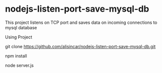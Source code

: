 # nodejs-listen-port-save-mysql-db
This project listens on TCP port and saves data on incoming connections to mysql database

Using Project

 git clone https://github.com/alisincar/nodejs-listen-port-save-mysql-db.git

 npm install
 
 node server.js
